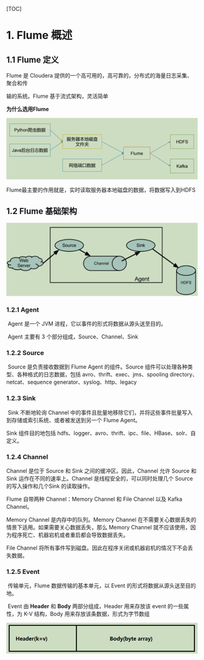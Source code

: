 [TOC]

# 1. **Flume** **概述**

## 1.1 **Flume** **定义**

Flume 是 Cloudera 提供的一个高可用的，高可靠的，分布式的海量日志采集、聚合和传

输的系统。Flume 基于流式架构，灵活简单

**为什么选用Flume**

![image-20210115145700332](./images/1.png)

Flume最主要的作用就是，实时读取服务器本地磁盘的数据，将数据写入到HDFS

## 1.2 **Flume** **基础架构**

![image-20210115145751937](./images/2.png)

### 1.2.1 **Agent**

​		Agent 是一个 JVM 进程，它以事件的形式将数据从源头送至目的。

​		Agent 主要有 3 个部分组成，Source、Channel、Sink

### 1.2.2 **Source**

​		Source 是负责接收数据到 Flume Agent 的组件。Source 组件可以处理各种类型、各种格式的日志数据，包括 avro、thrift、exec、jms、spooling directory、netcat、sequence generator、syslog、http、legacy

### 1.2.3 **Sink**

​		Sink 不断地轮询 Channel 中的事件且批量地移除它们，并将这些事件批量写入到存储或索引系统、或者被发送到另一个 Flume Agent。

Sink 组件目的地包括 hdfs、logger、avro、thrift、ipc、file、HBase、solr、自定义。

### 1.2.4  **Channel**

Channel 是位于 Source 和 Sink 之间的缓冲区。因此，Channel 允许 Source 和 Sink 运作在不同的速率上。Channel 是线程安全的，可以同时处理几个 Source 的写入操作和几个Sink 的读取操作。

Flume 自带两种 Channel：Memory Channel 和 File Channel 以及 Kafka Channel。

Memory Channel 是内存中的队列。Memory Channel 在不需要关心数据丢失的情景下适用。如果需要关心数据丢失，那么 Memory Channel 就不应该使用，因为程序死亡、机器宕机或者重启都会导致数据丢失。

File Channel 将所有事件写到磁盘。因此在程序关闭或机器宕机的情况下不会丢失数据。

### 1.2.5  **Event**

​		传输单元，Flume 数据传输的基本单元，以 Event 的形式将数据从源头送至目的地。

​		Event 由 **Header** 和 **Body** 两部分组成，Header 用来存放该 event 的一些属性，为 K-V 结构，Body 用来存放该条数据，形式为字节数组

![image-20210115150139515](./images/3.png)